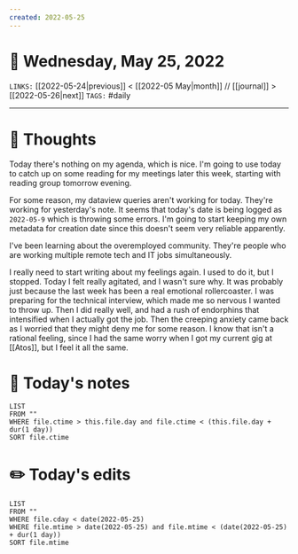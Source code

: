 ```yaml
---
created: 2022-05-25
---
```

# 📅 Wednesday, May 25, 2022
`LINKS:` [[2022-05-24|previous]] < [[2022-05 May|month]] // [[journal]] > [[2022-05-26|next]] 
`TAGS:` #daily

---
# 💭 Thoughts
Today there's nothing on my agenda, which is nice. I'm going to use today to catch up on some reading for my meetings later this week, starting with reading group tomorrow evening. 

For some reason, my dataview queries aren't working for today. They're working for yesterday's note. It seems that today's date is being logged as `2022-05-9` which is throwing some errors. I'm going to start keeping my own metadata for creation date since this doesn't seem very reliable apparently. 

I've been learning about the overemployed community. They're people who are working multiple remote tech and IT jobs simultaneously. 

I really need to start writing about my feelings again. I used to do it, but I stopped. Today I felt really agitated, and I wasn't sure why. It was probably just because the last week has been a real emotional rollercoaster. I was preparing for the technical interview, which made me so nervous I wanted to throw up. Then I did really well, and had a rush of endorphins that intensified when I actually got the job. Then the creeping anxiety came back as I worried that they might deny me for some reason. I know that isn't a rational feeling, since I had the same worry when I got my current gig at [[Atos]], but I feel it all the same. 

# 📝 Today's notes
```dataview
LIST 
FROM ""
WHERE file.ctime > this.file.day and file.ctime < (this.file.day + dur(1 day))
SORT file.ctime
```

# ✏️ Today's edits
```dataview
LIST
FROM ""
WHERE file.cday < date(2022-05-25)
WHERE file.mtime > date(2022-05-25) and file.mtime < (date(2022-05-25) + dur(1 day))
SORT file.mtime
```